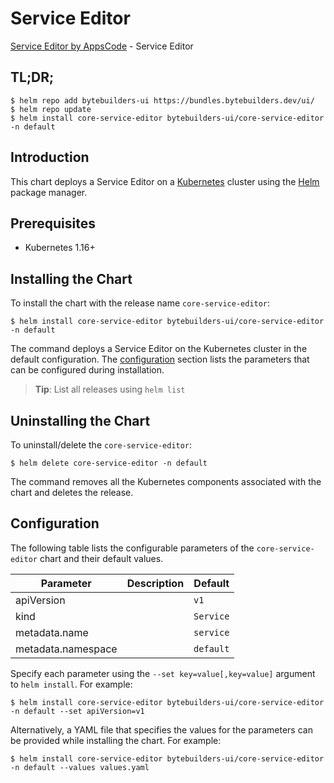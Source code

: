 # Service Editor

[Service Editor by AppsCode](https://byte.builders) - Service Editor

## TL;DR;

```console
$ helm repo add bytebuilders-ui https://bundles.bytebuilders.dev/ui/
$ helm repo update
$ helm install core-service-editor bytebuilders-ui/core-service-editor -n default
```

## Introduction

This chart deploys a Service Editor on a [Kubernetes](http://kubernetes.io) cluster using the [Helm](https://helm.sh) package manager.

## Prerequisites

- Kubernetes 1.16+

## Installing the Chart

To install the chart with the release name `core-service-editor`:

```console
$ helm install core-service-editor bytebuilders-ui/core-service-editor -n default
```

The command deploys a Service Editor on the Kubernetes cluster in the default configuration. The [configuration](#configuration) section lists the parameters that can be configured during installation.

> **Tip**: List all releases using `helm list`

## Uninstalling the Chart

To uninstall/delete the `core-service-editor`:

```console
$ helm delete core-service-editor -n default
```

The command removes all the Kubernetes components associated with the chart and deletes the release.

## Configuration

The following table lists the configurable parameters of the `core-service-editor` chart and their default values.

|     Parameter      | Description |  Default  |
|--------------------|-------------|-----------|
| apiVersion         |             | `v1`      |
| kind               |             | `Service` |
| metadata.name      |             | `service` |
| metadata.namespace |             | `default` |


Specify each parameter using the `--set key=value[,key=value]` argument to `helm install`. For example:

```console
$ helm install core-service-editor bytebuilders-ui/core-service-editor -n default --set apiVersion=v1
```

Alternatively, a YAML file that specifies the values for the parameters can be provided while
installing the chart. For example:

```console
$ helm install core-service-editor bytebuilders-ui/core-service-editor -n default --values values.yaml
```

